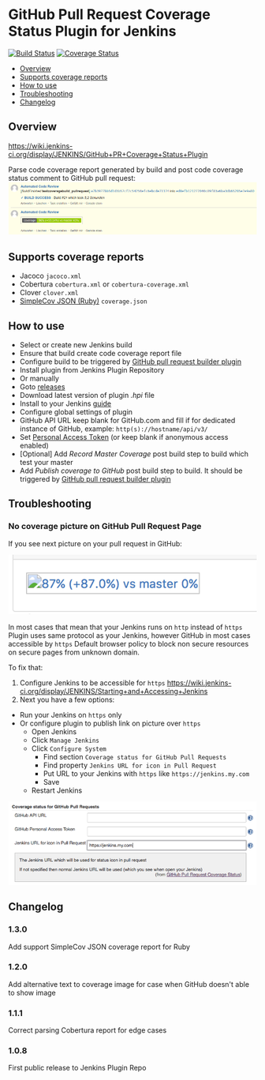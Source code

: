 # GitHub Pull Request Coverage Status Plugin for Jenkins

[![Build Status](https://jenkins.ci.cloudbees.com/job/plugins/job/github-pr-coverage-status-plugin/badge/icon)](https://jenkins.ci.cloudbees.com/job/plugins/job/github-pr-coverage-status-plugin/)
[![Coverage Status](https://coveralls.io/repos/github/terma/github-pr-coverage-status/badge.svg?branch=master)](https://coveralls.io/github/terma/github-pr-coverage-status?branch=master)

* [Overview](#overview)
* [Supports coverage reports](supports-coverage-reports)
* [How to use](#how-to-use)
* [Troubleshooting](#troubleshooting)
* [Changelog](#changelog)

## Overview

https://wiki.jenkins-ci.org/display/JENKINS/GitHub+PR+Coverage+Status+Plugin

Parse code coverage report generated by build and post code coverage status comment to GitHub pull request:
![Example](https://raw.githubusercontent.com/jenkinsci/github-pr-coverage-status-plugin/master/screenshot.png)

## Supports coverage reports
* Jacoco ```jacoco.xml```
* Cobertura ```cobertura.xml``` or ```cobertura-coverage.xml```
* Clover ```clover.xml```
* [SimpleCov JSON (Ruby)](https://github.com/vicentllongo/simplecov-json) ```coverage.json```
 
## How to use
* Select or create new Jenkins build
* Ensure that build create code coverage report file
* Configure build to be triggered by [GitHub pull request builder plugin](https://wiki.jenkins-ci.org/display/JENKINS/GitHub+pull+request+builder+plugin)
* Install plugin from Jenkins Plugin Repository
* Or manually 
 * Goto [releases](https://github.com/jenkinsci/github-pr-coverage-status-plugin/releases)
 * Download latest version of plugin *.hpi* file
 * Install to your Jenkins [guide](https://wiki.jenkins-ci.org/display/JENKINS/Plugins)
* Configure global settings of plugin
 * GitHub API URL keep blank for GitHub.com and fill if for dedicated instance of GitHub, example: ```http(s)://hostname/api/v3/```
 * Set [Personal Access Token](https://github.com/blog/1509-personal-api-tokens) (or keep blank if anonymous access enabled)
* [Optional] Add *Record Master Coverage* post build step to build which test your master
* Add *Publish coverage to GitHub* post build step to build. It should be triggered by [GitHub pull request builder plugin](https://wiki.jenkins-ci.org/display/JENKINS/GitHub+pull+request+builder+plugin)

## Troubleshooting

### No coverage picture on GitHub Pull Request Page

If you see next picture on your pull request in GitHub:

![No coverage picture](https://raw.githubusercontent.com/jenkinsci/github-pr-coverage-status-plugin/master/no-coverage-picture.png)

In most cases that mean that your Jenkins runs on ```http``` instead of ```https```
Plugin uses same protocol as your Jenkins, however GitHub in most cases accessible by ```https```
Default browser policy to block non secure resources on secure pages from unknown domain.

To fix that:

1. Configure Jenkins to be accessible for ```https``` https://wiki.jenkins-ci.org/display/JENKINS/Starting+and+Accessing+Jenkins
1. Next you have a few options:
  * Run your Jenkins on ```https``` only
  * Or configure plugin to publish link on picture over ```https```
    * Open Jenkins
    * Click ```Manage Jenkins```
    * Click ```Configure System```
      * Find section ```Coverage status for GitHub Pull Requests```
      * Find property ```Jenkins URL for icon in Pull Request```
      * Put URL to your Jenkins with ```https``` like ```https://jenkins.my.com```
      * Save
    * Restart Jenkins

![Plugin settings](https://raw.githubusercontent.com/jenkinsci/github-pr-coverage-status-plugin/master/plugin-settings.png)

## Changelog

### 1.3.0

Add support SimpleCov JSON coverage report for Ruby

### 1.2.0

Add alternative text to coverage image for case when GitHub doesn't able to show image

### 1.1.1

Correct parsing Cobertura report for edge cases 

### 1.0.8

First public release to Jenkins Plugin Repo

